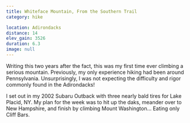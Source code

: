 ```yaml
---
title: Whiteface Mountain, From the Southern Trail
category: hike

location: Adirondacks
distance: 14
elev_gain: 3526
duration: 6.3
image: null
---
```


Writing this two years after the fact, this was my first time ever
climbing a serious mountain. Previously, my only experience hiking
had been around Pennsylvania. Unsurprisingly, I was not expecting
the difficulty and rigor commonly found in the Adirondacks!

I set out in my 2002 Subaru Outback with three nearly bald tires
for Lake Placid, NY. My plan for the week was to hit up the daks,
meander over to New Hampshire, and finish by climbing Mount
Washington... Eating only Cliff Bars.